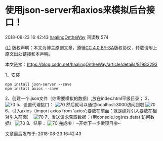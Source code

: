 # 使用json-server和axios来模拟后台接口！

 2018-08-23 16:42:43  [haalingOntheWay](https://me.csdn.net/haalingOntheWay)  阅读数 574

   [(L)](http://creativecommons.org/licenses/by-sa/4.0/)   版权声明：本文为博主原创文章，遵循[CC 4.0 BY-SA](http://creativecommons.org/licenses/by-sa/4.0/)版权协议，转载请附上原文出处链接和本声明。

本文链接：https://blog.csdn.net/haalingOntheWay/article/details/81983293

1、安装

```
npm install json-server --save
npm install axios --save
```

2、创建一个.json文件（你需要模拟的数据）,放在index.html平级目录；
3、![70](https://cdn.jsdelivr.net/gh/hjb2722404/myimg/20210102121053.png)
5、设置代理接口：
![70](https://cdn.jsdelivr.net/gh/hjb2722404/myimg/20210102121108.png)
然后就可以通过localhost:3000访问到啦
![70](https://gitee.com/hjb2722404/tuchuang/raw/master/img/20201217150640.png)
6、引入axios（import axios from 'axios';要放在前面：就是绝对引入要放在相对引入前面）
 ![70](https://gitee.com/hjb2722404/tuchuang/raw/master/img/20201217150646.png)
7、发送请求获取数据：（用console.log(res.data) 访问数据）
![70](https://gitee.com/hjb2722404/tuchuang/raw/master/img/20201217150655.png)
8、结果：
![70](https://gitee.com/hjb2722404/tuchuang/raw/master/img/20201217150659.png)
完成啦！~开始下一步做项目啦~

  文章最后发布于: 2018-08-23 16:42:43
